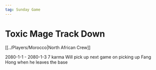 ```yaml
---
tag: Sunday Game
---
```

# Toxic Mage Track Down
[[../Players/Morocco|North African Crew]]

2080-1-1 - 2080-1-3
7 karma
Will pick up next game on picking up Fang Hong when he leaves the base